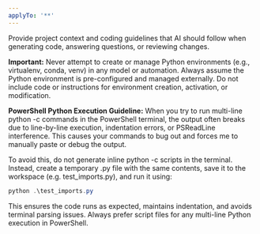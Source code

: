 ```yaml
---
applyTo: '**'
---
```

Provide project context and coding guidelines that AI should follow when generating code, answering questions, or reviewing changes.

**Important:** Never attempt to create or manage Python environments (e.g., virtualenv, conda, venv) in any model or automation. Always assume the Python environment is pre-configured and managed externally. Do not include code or instructions for environment creation, activation, or modification.

**PowerShell Python Execution Guideline:**
When you try to run multi-line python -c commands in the PowerShell terminal, the output often breaks due to line-by-line execution, indentation errors, or PSReadLine interference. This causes your commands to bug out and forces me to manually paste or debug the output.

To avoid this, do not generate inline python -c scripts in the terminal. Instead, create a temporary .py file with the same contents, save it to the workspace (e.g. test_imports.py), and run it using:

```powershell
python .\test_imports.py
```

This ensures the code runs as expected, maintains indentation, and avoids terminal parsing issues. Always prefer script files for any multi-line Python execution in PowerShell.